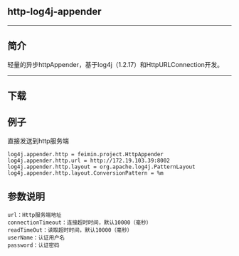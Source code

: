 ## http-log4j-appender ##
----------

简介
--

轻量的异步httpAppender，基于log4j（1.2.17）和HttpURLConnection开发。

----------

下载
--



例子
--

直接发送到http服务端

    log4j.appender.http = feimin.project.HttpAppender
    log4j.appender.http.url = http://172.19.103.39:8002
    log4j.appender.http.layout = org.apache.log4j.PatternLayout
    log4j.appender.http.layout.ConversionPattern = %m

参数说明
--

    url：Http服务端地址
    connectionTimeout：连接超时时间，默认10000（毫秒）
    readTimeOut：读取超时时间，默认10000（毫秒）
    userName：认证用户名
    password：认证密码
